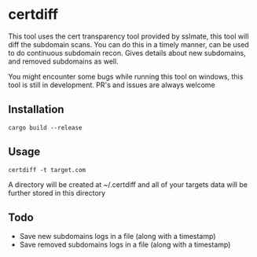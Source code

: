 # certdiff

This tool uses the cert transparency tool provided by sslmate, this tool will diff the subdomain scans. You can do this in a timely manner, can be used to do continuous subdomain recon. Gives details about new subdomains, and removed subdomains as well.

You might encounter some bugs while running this tool on windows, this tool is still in development.
PR's and issues are always welcome

## Installation

`cargo build --release`


## Usage

`certdiff -t target.com`

A directory will be created at ~/.certdiff and all of your targets data will be further stored in this directory

## Todo

* Save new subdomains logs in a file (along with a timestamp)
* Save removed subdomains logs in a file (along with a timestamp)
